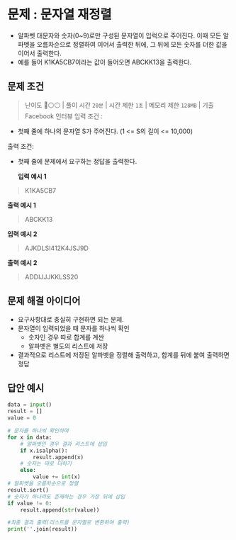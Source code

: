 # 문제 : 문자열 재정렬

- 알파벳 대문자와 숫자(0~9)로만 구성된 문자열이 입럭으로 주어진다. 이때 모든 알파벳을 오름차순으로 정렬하여 이어서 출력한 뒤에, 그 뒤에 모든 숫자를 더한 값을 이어서 출력한다.
- 예를 들어 K1KA5CB7이라는 값이 들어오면 ABCKK13을 출력한다.

## 문제 조건

> 난이도 🔴⚪⚪ | 풀이 시간 `20분` | 시간 제한 `1초` | 메모리 제한 `128MB` | 기출 Facebook 인터뷰
> 입력 조건 :

- 첫째 줄에 하나의 문자열 S가 주어진다. (1 <= S의 길이 <= 10,000)

출력 조건:

- 첫째 줄에 문제에서 요구하는 정답을 출력한다.

  **입력 예시 1**

> K1KA5CB7

**출력 예시 1**

> ABCKK13

**입력 예시 2**

> AJKDLSI412K4JSJ9D

**출력 예시 2**

> ADDIJJJKKLSS20

## 문제 해결 아이디어

- 요구사항대로 충실히 구현하면 되는 문제.
- 문자열이 입력되었을 때 문자를 하나씩 확인
  - 숫자인 경우 따로 합계를 계싼
  - 알파벳은 별도의 리스트에 저장
- 결과적으로 리스트에 저장된 알파벳을 정렬해 출력하고, 합계를 뒤에 붙여 출력하면 정답

## 답안 예시

```py
data = input()
result = []
value = 0

# 문자를 하나씩 확인하며
for x in data:
    # 알파벳인 경우 결과 리스트에 삽입
    if x.isalpha():
        result.append(x)
    # 숫자는 따로 더하기
    else:
        value += int(x)
# 알파벳을 오름차순으로 정렬
result.sort()
# 숫자가 하나라도 존재하는 경우 가장 뒤에 삽입
if value != 0:
    result.append(str(value))

#최종 결과 출력(리스트를 문자열로 변환하여 출력)
print(''.join(result))

```
